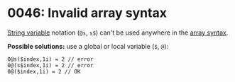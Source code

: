 # 0046: Invalid array syntax

[String variable](../../coding/data-types.md#string-variables) notation \(`@s`, `s$`\) can't be used anywhere in the [array syntax](../../coding/arrays.md#general-syntax).

**Possible solutions:** use a global or local variable \(`$`, `@`\):

```text
0@s($index,1i) = 2 // error
0@(s$index,1i) = 2 // error
0@($index,1i) = 2 // OK
```

